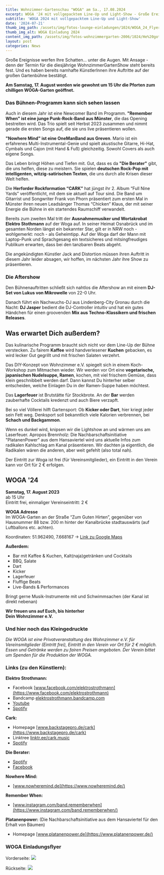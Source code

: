 ```yaml
---
title: Wohnzimmer-Gartenschau "WOGA" am Sa., 17.08.2024
excerpt: WOGA '24 mit vollgepacktem Line-Up und Light-Show - Große Ereignisse werfen Ihre Schatten... unter die Augen. Mit Ansage - denn der Termin für die diesjährige WohnzimmerGartenShow steht fest. Und es haben bereits namhafte KünstlerInnen ihre Auftritte auf der großen Gartenbühne bestätigt. Die WOGA 2024 wird am Sa., 17. August 2024 im Garten am Kanal stattfinden.
subtitle: 'WOGA 2024 mit vollgepacktem Line-Up und Light-Show'
date: '2024-07-21'
thumb_img_path: /assets/img/fotos-lounge-einladungen/1024/WOGA_24_Flyer_front_update.jpg
thumb_img_alt: WOGA Einladung 2024
content_img_path: /assets/img/fotos-wohnzimmergarten-2006/1024/He%20got%20balls.jpg
layout: post
categories: News
---
```


Große Ereignisse werfen Ihre Schatten... unter die Augen. Mit Ansage - denn der Termin für die diesjährige WohnzimmerGartenShow steht bereits fest. Und es haben bereits namhafte KünstlerInnen ihre Auftritte auf der großen Gartenbühne bestätigt.

**Am Samstag, 17. August werden wie gewohnt um 15 Uhr die Pforten zum chilligen WOGA-Garten geöffnet.**

### Das Bühnen-Programm kann sich sehen lassen

Auch in diesem Jahr ist eine Newcomer Band im Programm. **"Remember When" ist eine junge Punk-Rock-Band aus Münster**, die das Opening bestreiten wird. Das Trio spielt seit Herbst 2023 zusammen und nimmt gerade die ersten Songs auf, die sie uns live präsentieren wollen.

**"Nowhere Mind" ist eine OneManBand aus Greven**. Mario ist ein erfahrenes Multi-Instrumental-Genie und spielt akustische Gitarre, Hi-Hat, Cymbals und Cajon (mit Hand & Fuß) gleichzeitig. Sowohl Covers als auch eigene Songs.

Das Leben bringt Höhen und Tiefen mit. Gut, dass es da **"Die Berater"** gibt, die uns helfen, diese zu meistern. Sie spielen **deutschen Rock-Pop mit intelligenten, witzig-satirischen Texten**, die uns durch alle Krisen dieser Welt helfen.

Die **Herforder Rockformation “CARK”** hat jüngst ihr 2. Album “Full Nine Yards” veröffentlicht, mit dem sie aktuell auf Tour sind. Die Band um Gitarrist und Songwriter Frank von Phorn präsentiert zum ersten Mal in Münster ihren neuen Leadsänger Thomas “Chicken” Klaus, der mit seiner Energie die Bühne in ein startendes Raumschiff verwandelt.

Bereits zum zweiten Mal tritt der **Ausnahmemusiker und Wortakrobat Elektro Stothmann** auf der Woga auf. In seiner Heimat Osnabrück und im gesamten Norden längst ein bekannter Star, gilt er in NRW noch - wohlgemerkt: noch - als Geheimtipp. Auf der Woga darf der Mann mit Laptop-Punk und Sprachgesang ein textsicheres und mitsingfreudiges Publikum erwarten, dass bei den tanzbaren Beats abgeht.

Die angekündigten Künstler Jack and Distortion müssen ihren Auftritt in diesem Jahr leider absagen, wir hoffen, im nächsten Jahr ihre Show zu präsentieren.

### Die Aftershow

Den Bühnenauftritten schließt sich nahtlos die Aftershow an mit einem **DJ-Set von Lukus von Mikrowelle** von 22-0 Uhr.

Danach führt ein Nachwuchs-DJ aus Lindenberg-City Gronau durch die Nacht: **DJ Jasper** bedient die DJ-Controller intuitiv und hat ein gutes Händchen für einen groovenden **Mix aus Techno-Klassikern und frischen Releases**.

## Was erwartet Dich außerdem?

Das kulinarische Programm braucht sich nicht vor dem Line-Up der Bühne verstecken. Zu fairem **Kaffee** wird handverlesener **Kuchen** gebacken, es wird lecker Gut gegrillt und mit frischen Salaten verzehrt.

Das DIY-Konzept von Wohnzimmer e.V. spiegelt sich in einem Koch-Workshop zum Mitmachen wieder. Wir werden vor Ort eine **vegetarische, japanischen Nudelsuppe, Ramen**, kochen, mit viel frischem Gemüse, dass klein geschnibbelt werden darf. Dann kannst Du hinterher selber entscheiden, welche Einlagen Du in der Ramen-Suppe haben möchtest.

Das **Lagerfeuer** ist Brutstätte für Stockbrote. An der **Bar** werden zauberhafte Cocktails kredenzt und auch Biere verzapft.

Bei so viel Völlerei hilft Gartensport: Ob **Kicker oder Dart**, hier kriegt jeder sein Fett weg. Denksport soll bekanntlich viele Kalorien verbrennen, bei **Schach und Backgammon**.

Wenn es dunkel wird, knipsen wir die Lightshow an und wärmen uns am Laserfeuer.
Apropos Brennholz: Die Nachbarschaftsinitiative "PlatanenPower" aus dem Hansaviertel wird uns aktuelle Infos zum radikalen Kahlschlag am Kanal präsentieren. Wir dachten ja eigentlich, die Radikalen wären die anderen, aber weit gefehlt (also total nah).

Der Eintritt zur Woga ist frei (für Vereinsmitglieder), ein Eintritt in den Verein kann vor Ort für 2 € erfolgen.

## WOGA '24
**Samstag, 17. August 2023**\
ab 15 Uhr\
Eintritt frei, einmaliger Vereinseintritt: 2 €

**WOGA Adresse**\
Im WOGA-Garten an der Straße “Zum Guten Hirten”, gegenüber von Hausnummer 88
bzw. 200 m hinter der Kanalbrücke stadtauswärts (auf Luftballons etc. achten).

Koordinaten: 51.962490, 7.668167 -> [Link zu Google Maps](https://www.google.com/maps/place/51%C2%B057'45.0%22N+7%C2%B040'05.4%22E/@51.9624933,7.6655921,622m/data=!3m1!1e3!4m4!3m3!8m2!3d51.96249!4d7.668167?entry=ttu)

**Außerdem:**
* Bar mit Kaffee & Kuchen, Kalt(naja)getränken und Cocktails
* BBQ, Salate
* Dart
* Kicker
* Lagerfeuer
* Fluffige Beats
* Live-Bands & Performances

Bringt gerne Musik-Instrumente mit und
Schwimmsachen (der Kanal ist direkt nebenan)

**Wir freuen uns auf Euch, bis hinterher\
Dein Wohnzimmer e.V.**


### Und hier noch das Kleingedruckte
*Die WOGA ist eine Privatveranstaltung des Wohnzimmer e.V. für Vereinsmitglieder (Eintritt frei), Eintritt in den Verein vor Ort für 2 € möglich. Essen und Getränke werden zu fairen Preisen angeboten. Der Verein bittet um Spenden für die Produktion der WOGA.*


### Links (zu den Künstlern):

**Elektro Strothmann:**
* Facebook [www.facebook.com/elektrostrothmann](https://www.facebook.com/elektrostrothmann)
* Bandcamp [elektrostrothmann.bandcamp.com](https://elektrostrothmann.bandcamp.com)
* [Youtube](https://www.youtube.com/channel/UCBnWqf_Ad0UGt0_PdfrAYCg)
* [Spotify](https://open.spotify.com/intl-de/artist/7wdDxXU5ud7F0nv7s0h8O6?si=atQXyNjCSByHP1KmQo1i-A)

**Cark:**
* Homepage [www.backstagepro.de/cark](https://www.backstagepro.de/cark)
* Linktree [linktr.ee/cark.music](https://linktr.ee/cark.music)
* [Spotify](https://open.spotify.com/intl-de/artist/2Woa45Lm8GAyyqKisk8P4o?si=tJKXjM_VSYK1Zl69EgIyqQ)


**Die Berater:**
* [Spotify](https://open.spotify.com/intl-de/album/4UsQFFHL5S5UFYTlrKAuLR?si=x1Do)
* [Facebook](https://www.facebook.com/dieberaterband/?locale=de_DE)

**Nowhere Mind:**
* [www.nowheremind.de](https://www.nowheremind.de/)

**Remember When:**
* [www.instagram.com/band.rememberwhen](https://www.instagram.com/band.rememberwhen/)

**Platanenpower:** (Die Nachbarschaftsinitiative aus dem Hansaviertel für den Erhalt von Bäumen)
* Homepage [www.platanenpower.de](https://www.platanenpower.de/)

### WOGA Einladungsflyer

Vorderseite:
![](/assets/img/fotos-lounge-einladungen/1024/WOGA_24_Flyer_front_update.jpg)

Rückseite:
![](/assets/img/fotos-lounge-einladungen/1024/WOGA_24_Flyer_back_update.jpg)

